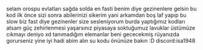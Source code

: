 selam orospu evlatları sağda solda en fasti benim diye gezinenlere gelsin bu kod ilk önce sizi sonra abilerinizi sikerim yani arkamdan boş laf yapıp bu slow biz fast diye gezinenler size sesleniyorum burda yaptığımız kodları atsam güç zehirlenmesi yaşarsınız piyasaya soktuğumuz lavuklar üstümüze cıkmayı deniyo xd tanımadığım elemanlar beni gececekmiş rüyanızda gorurseniz yine iyi hadi abim alın su kodu önünüze bakın :D discord:isa1948
